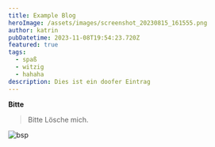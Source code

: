 ```yaml
---
title: Example Blog
heroImage: /assets/images/screenshot_20230815_161555.png
author: katrin
pubDatetime: 2023-11-08T19:54:23.720Z
featured: true
tags:
  - spaß
  - witzig
  - hahaha
description: Dies ist ein doofer Eintrag
---
```

**Bitte**

> Bitte Lösche mich.

![bsp](/assets/images/AstroPaper-v3.png "bsp")